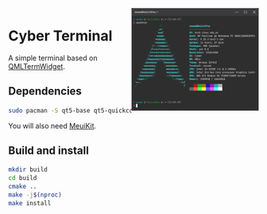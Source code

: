 <img align="right" src="screenshots/dark.png" width="256"/>

# Cyber Terminal
A simple terminal based on [QMLTermWidget](https://github.com/Swordfish90/qmltermwidget).

## Dependencies
```sh
sudo pacman -S qt5-base qt5-quickcontrols2 qt5-graphicaleffects
```
You will also need [MeuiKit](https://github.com/cyberos/meuikit).

## Build and install
```sh
mkdir build
cd build
cmake ..
make -j$(nproc)
make install
```
